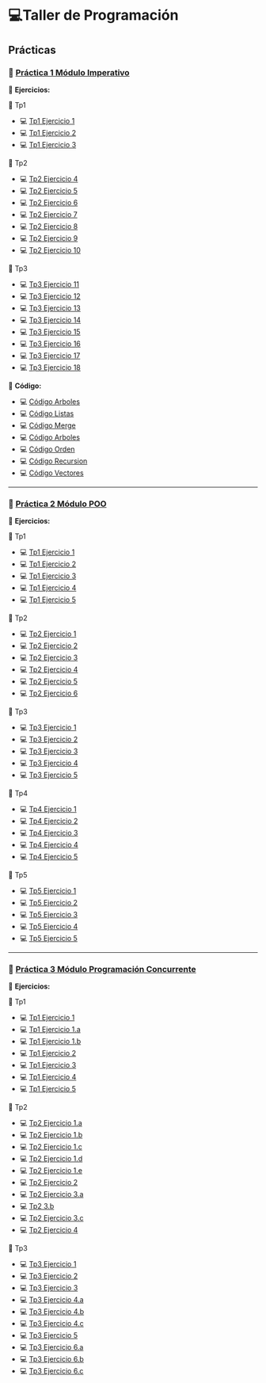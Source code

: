 # 💻Taller de Programación

## **Prácticas**

### 📄 [Práctica 1 Módulo Imperativo]()

🔹 **Ejercicios:**  

📌 Tp1   
- 💻 [Tp1 Ejercicio 1]()  
- 💻 [Tp1 Ejercicio 2]()  
- 💻 [Tp1 Ejercicio 3]()  

📌 Tp2  
- 💻 [Tp2 Ejercicio 4]()  
- 💻 [Tp2 Ejercicio 5]()  
- 💻 [Tp2 Ejercicio 6]()  
- 💻 [Tp2 Ejercicio 7]()  
- 💻 [Tp2 Ejercicio 8]()  
- 💻 [Tp2 Ejercicio 9]()  
- 💻 [Tp2 Ejercicio 10]()  

📌 Tp3 
- 💻 [Tp3 Ejercicio 11]()  
- 💻 [Tp3 Ejercicio 12]()  
- 💻 [Tp3 Ejercicio 13]()  
- 💻 [Tp3 Ejercicio 14]()  
- 💻 [Tp3 Ejercicio 15]()  
- 💻 [Tp3 Ejercicio 16]()  
- 💻 [Tp3 Ejercicio 17]()  
- 💻 [Tp3 Ejercicio 18]()

🔹 **Código:**  
- 💻 [Código Arboles]()
- 💻 [Código Listas]()
- 💻 [Código Merge]()
- 💻 [Código Arboles]()
- 💻 [Código Orden]()
- 💻 [Código Recursion]()
- 💻 [Código Vectores]()

---

### 📄 [Práctica 2 Módulo POO]()

🔹 **Ejercicios:**

📌 Tp1  
- 💻 [Tp1 Ejercicio 1]()  
- 💻 [Tp1 Ejercicio 2]()  
- 💻 [Tp1 Ejercicio 3]()  
- 💻 [Tp1 Ejercicio 4]()  
- 💻 [Tp1 Ejercicio 5]()  

📌 Tp2  
- 💻 [Tp2 Ejercicio 1]()  
- 💻 [Tp2 Ejercicio 2]()  
- 💻 [Tp2 Ejercicio 3]()  
- 💻 [Tp2 Ejercicio 4]()  
- 💻 [Tp2 Ejercicio 5]()  
- 💻 [Tp2 Ejercicio 6]()  

📌 Tp3  
- 💻 [Tp3 Ejercicio 1]()  
- 💻 [Tp3 Ejercicio 2]()  
- 💻 [Tp3 Ejercicio 3]()  
- 💻 [Tp3 Ejercicio 4]()  
- 💻 [Tp3 Ejercicio 5]()  

📌 Tp4  
- 💻 [Tp4 Ejercicio 1]()  
- 💻 [Tp4 Ejercicio 2]()  
- 💻 [Tp4 Ejercicio 3]()  
- 💻 [Tp4 Ejercicio 4]()  
- 💻 [Tp4 Ejercicio 5]()  

📌 Tp5  
- 💻 [Tp5 Ejercicio 1]()  
- 💻 [Tp5 Ejercicio 2]()  
- 💻 [Tp5 Ejercicio 3]()  
- 💻 [Tp5 Ejercicio 4]()  
- 💻 [Tp5 Ejercicio 5]()  

---

### 📄 [Práctica 3 Módulo Programación Concurrente]()

🔹 **Ejercicios:**

📌 Tp1  
- 💻 [Tp1 Ejercicio 1]()  
- 💻 [Tp1 Ejercicio 1.a]()  
- 💻 [Tp1 Ejercicio 1.b]()  
- 💻 [Tp1 Ejercicio 2]()  
- 💻 [Tp1 Ejercicio 3]()  
- 💻 [Tp1 Ejercicio 4]()  
- 💻 [Tp1 Ejercicio 5]()  

📌 Tp2  
- 💻 [Tp2 Ejercicio 1.a]()  
- 💻 [Tp2 Ejercicio 1.b]()  
- 💻 [Tp2 Ejercicio 1.c]()  
- 💻 [Tp2 Ejercicio 1.d]()  
- 💻 [Tp2 Ejercicio 1.e]()  
- 💻 [Tp2 Ejercicio 2]()  
- 💻 [Tp2 Ejercicio 3.a]()  
- 💻 [Tp2 3.b]()  
- 💻 [Tp2 Ejercicio 3.c]()  
- 💻 [Tp2 Ejercicio 4]()  

📌 Tp3  
- 💻 [Tp3 Ejercicio 1]()  
- 💻 [Tp3 Ejercicio 2]()  
- 💻 [Tp3 Ejercicio 3]()  
- 💻 [Tp3 Ejercicio 4.a]()  
- 💻 [Tp3 Ejercicio 4.b]()  
- 💻 [Tp3 Ejercicio 4.c]()  
- 💻 [Tp3 Ejercicio 5]()  
- 💻 [Tp3 Ejercicio 6.a]()  
- 💻 [Tp3 Ejercicio 6.b]()  
- 💻 [Tp3 Ejercicio 6.c]()  








